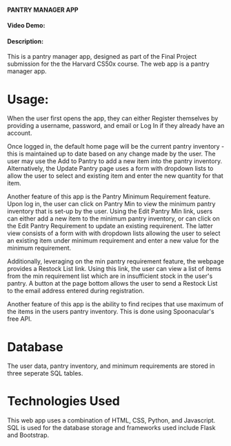 
#### PANTRY MANAGER APP
#### Video Demo:  <URL TBD>
#### Description:

This is a pantry manager app, designed as part of the Final Project submission for the the Harvard CS50x course. The web app is
a pantry manager app.

# Usage:

When the user first opens the app, they can either Register themselves by providing a username, password, and email or Log In
if they already have an account.

Once logged in, the default home page will be the current pantry inventory - this is maintained up to date based on any change
made by the user. The user may use the Add to Pantry to add a new item into the pantry inventory. Alternatively, the Update
Pantry page uses a form with dropdown lists to allow the user to select and existing item and enter the new quantity for that
item.

Another feature of this app is the Pantry Minimum Requirement feature. Upon log in, the user can click on Pantry Min to view
the minimum pantry inventory that is set-up by the user. Using the Edit Pantry Min link, users can either add a new item
to the minimum pantry inventory, or can click on the Edit Pantry Requirement to update an existing requirenent. The latter
view consists of a form with with dropdown lists allowing the user to select an existing item under minimum requirement and
enter a new value for the minimum requirement.

Additionally, leveraging on the min pantry requirement feature, the webpage provides a Restock List link. Using this link,
the user can view a list of items from the min requirement list which are in insufficient stock in the user's pantry. A button
at the page bottom allows the user to send a Restock List to the email address entered during registration.

Another feature of this app is the ability to find recipes that use maximum of the items in the users pantry inventory. This is
done using Spoonacular's free API.

# Database
The user data, pantry inventory, and minimum requirements are stored in three seperate SQL tables.

# Technologies Used
This web app uses a combination of HTML, CSS, Python, and Javascript. SQL is used for the database storage and frameworks
used include Flask and Bootstrap.
